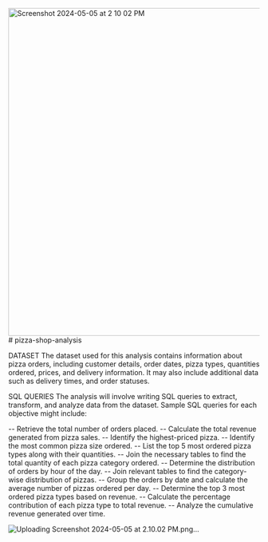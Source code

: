 <img width="657" alt="Screenshot 2024-05-05 at 2 10 02 PM" src="https://github.com/lakshaysharma399/pizza-shop-analysis/assets/86288827/b2afde0e-ef61-48a1-86ec-93fc359a252b"># pizza-shop-analysis

DATASET
The dataset used for this analysis contains information about pizza orders, including customer details, order dates, pizza types, quantities ordered, prices, and delivery information. It may also include additional data such as delivery times, and order statuses.

SQL QUERIES
The analysis will involve writing SQL queries to extract, transform, and analyze data from the dataset. Sample SQL queries for each objective might include:

-- Retrieve the total number of orders placed.
-- Calculate the total revenue generated from pizza sales.
-- Identify the highest-priced pizza.
-- Identify the most common pizza size ordered.
-- List the top 5 most ordered pizza types along with their quantities.
-- Join the necessary tables to find the total quantity of each pizza category ordered.
-- Determine the distribution of orders by hour of the day.
-- Join relevant tables to find the category-wise distribution of pizzas.
-- Group the orders by date and calculate the average number of pizzas ordered per day.
-- Determine the top 3 most ordered pizza types based on revenue.
-- Calculate the percentage contribution of each pizza type to total revenue.
-- Analyze the cumulative revenue generated over time.


![Uploading Screenshot 2024-05-05 at 2.10.02 PM.png…]()
